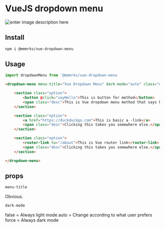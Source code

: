 # VueJS dropdown menu
![enter image description here](https://res.cloudinary.com/practicaldev/image/fetch/s--h3PnY8eM--/c_imagga_scale,f_auto,fl_progressive,h_420,q_66,w_1000/https://dev-to-uploads.s3.amazonaws.com/i/1mh3u6ifsn672u92pn73.gif)

## Install
```bash
npm i @mmmrks/vue-dropdown-menu
```

## Usage

```javascript
import dropdownMenu from '@mmmrks/vue-dropdown-menu
```
```html
<dropdown-menu menu-title="Vue Dropdown Menu" dark-mode="auto" class="menu">

	<section class="option">
		<button @click="sayHello">This is button for method</button>
        <span class="desc">This is Vue dropdown menu method that says hello for you.</span>
	</section>

	<section class="option">
		<a href="https://duckduckgo.com">This is basic a -link</a>
        <span class="desc">Clicking this takes you somewhere else.</span>
	</section>

	<section class="option">
		<router-link to="/about">This is Vue router link</router-link>
        <span class="desc">Clicking this takes you somewhere else.</span>
	</section>

</dropdown-menu>
```
## props
```html
menu-title
```
Obvious.

```html
dark-mode
```
false = Always light mode
auto = Change according to what user prefers
force = Always dark mode
